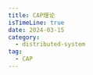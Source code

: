 ```yaml
---
title: CAP理论
isTimeLine: true
date: 2024-03-15
category:
  - distributed-system
tag:
  - CAP
---
```



